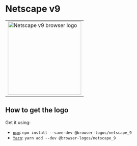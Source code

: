 Netscape v9
===========

<!-- markdownlint-disable line-length no-inline-html -->
<table>
    <tr height=240>
        <td>
            <a href="https://github.com/alrra/browser-logos/tree/2f65c7e7b899d8118ab82bffef1d5f0284318d1f/src/archive/netscape_9">
                <img width=230 src="https://raw.githubusercontent.com/alrra/browser-logos/2f65c7e7b899d8118ab82bffef1d5f0284318d1f/src/archive/netscape_9/netscape_9.svg?sanitize=true" alt="Netscape v9 browser logo">
            </a>
        </td>
    </tr>
</table>
<!-- markdownlint-enable line-length no-inline-html -->

How to get the logo
-------------------

Get it using:

* [`npm`][npm]: `npm install --save-dev @browser-logos/netscape_9`
* [`Yarn`][yarn]: `yarn add --dev @browser-logos/netscape_9`

<!-- Link labels: -->

[npm]: https://www.npmjs.com/
[yarn]: https://yarnpkg.com/
